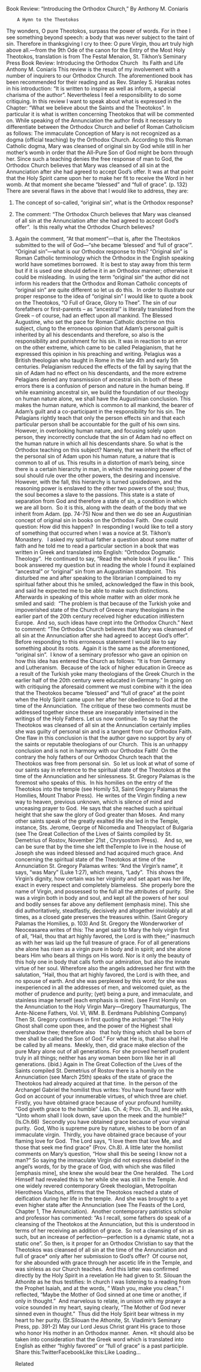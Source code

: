 Book Review: “Introducing the Orthodox Church,” By Anthony M. Coniaris

		A Hymn to the Theotokos
 Thy wonders, O pure Theotokos, surpass the power of words. For in thee I see something beyond speech: a body that was never subject to the taint of sin. Therefore in thanksgiving I cry to thee: O pure Virgin, thou art truly high above all.—from the 9th Ode of the canon for the Entry of the Most Holy Theotokos, translation is from The Festal Menaion, St. Tikhon’s Seminary Press
Book Review:
Introducing the Orthodox Church   
Its Faith and Life
Anthony M. Coniaris
This review is the result of my involvement with a number of inquirers to our Orthodox Church. The aforementioned book has been recommended for their reading and as Rev. Stanley S. Harakas notes in his introduction: “It is written to inspire as well as inform, a special charisma of the author”. Nevertheless I feel a responsibility to do some critiquing. In this review I want to speak about what is expressed in the Chapter: “What we believe about the Saints and the Theotokos”. In particular it is what is written concerning Theotokos that will be commented on.
While speaking of the Annunciation the author finds it necessary to differentiate between the Orthodox Church and belief of Roman Catholicism as follows:
The immaculate Conception of Mary is not recognized as a dogma (official teaching) by the Orthodox Church. According to this Roman Catholic dogma, Mary was cleansed of original sin by God while still in her mother’s womb in order that the All-Pure Son of God might be born through her. Since such a teaching denies the free response of man to God, the Orthodox Church believes that Mary was cleansed of all sin at the Annunciation after she had agreed to accept God’s offer. It was at that point that the Holy Spirit came upon her to make her fit to receive the Word in her womb. At that moment she became “blessed” and “full of grace”. (p. 132)
There are several flaws in the above that I would like to address, they are:
1. The concept of so-called, “original sin”, what is the Orthodox response?
2. The comment: “The Orthodox Church believes that Mary was cleansed of all sin at the Annunciation after she had agreed to accept God’s offer”.  Is this really what the Orthodox Church believes?
3. Again the comment, “At that moment”—that is, after the Theotokos submitted to the will of God—“she became ‘blessed’ and ‘full of grace’”.
“Original sin”—what is our Orthodox response to this?
“Original sin” is Roman Catholic terminology which the Orthodox in the English speaking world have sometimes borrowed.  It is best to stay away from this term but if it is used one should define it in an Orthodox manner; otherwise it could be misleading.  In using the term “original sin” the author did not inform his readers that the Orthodox and Roman Catholic concepts of “original sin” are quite different so let us do this.  In order to illustrate our proper response to the idea of “original sin” I would like to quote a book on the Theotokos, “O Full of Grace, Glory to Thee”.
The sin of our forefathers or first-parents – as “ancestral” is literally translated from the Greek – of course, had an effect upon all mankind. The Blessed Augustine, who set the pace for Roman Catholic doctrine on this subject, clung to the erroneous opinion that Adam’s personal guilt is inherited by all his descendants and therefore, so also is the responsibility and punishment for his sin. It was in reaction to an error on the other extreme, which came to be called Pelagianism, that he expressed this opinion in his preaching and writing. Pelagius was a British theologian who taught in Rome in the late 4th and early 5th centuries. Pelagianism reduced the effects of the fall by saying that the sin of Adam had no effect on his descendants, and the more extreme Pelagians denied any transmission of ancestral sin.
In both of these errors there is a confusion of person and nature in the human being. If while examining ancestral sin, we build the foundation of our theology on human nature alone, we shall have the Augustinian conclusion. This makes the human nature, which is common to all mankind, the bearer of Adam’s guilt and a co-participant in the responsibility for his sin. The Pelagians rightly teach that only the person effects sin and that each particular person shall be accountable for the guilt of his own sins. However, in overlooking human nature, and focusing solely upon person, they incorrectly conclude that the sin of Adam had no effect on the human nature in which all his descendants share.
So what is the Orthodox teaching on this subject? Namely, that we inherit the effect of the personal sin of Adam upon his human nature, a nature that is common to all of us. This results in a distortion of man’s being, since there is a certain hierarchy in man, in which the reasoning power of the soul should rule over the other powers, the desiring and incensive. However, with the fall, this hierarchy is turned upsidedown, and the reasoning power is enslaved to the other two powers of the soul; thus, the soul becomes a slave to the passions. This state is a state of separation from God and therefore a state of sin, a condition in which we are all born.  So it is this, along with the death of the body that we inherit from Adam. (pp. 74-75)
Now and then we do see an Augustinian concept of original sin in books on the Orthodox Faith.  One could question: How did this happen?  In responding I would like to tell a story of something that occurred when I was a novice at St. Tikhon’s Monastery.   I asked my spiritual father a question about some matter of faith and he told me to read a particular section in a book that was written in Greek and translated into English: “Orthodox Dogmatic Theology”.  He continued to say, “Read the whole book if you like.”  This book answered my question but in reading the whole I found it explained “ancestral” or “original” sin from an Augustinian standpoint.  This disturbed me and after speaking to the librarian I complained to my spiritual father about this he smiled, acknowledged the flaw in this book, and said he expected me to be able to make such distinctions.  Afterwards in speaking of this whole matter with an older monk he smiled and said:  “The problem is that because of the Turkish yoke and impoverished state of the Church of Greece many theologians in the earlier part of the 20th century received higher education inWestern Europe.  And so, such ideas have crept into the Orthodox Church.”
Next to comment: “The Orthodox Church believes that Mary was cleansed of all sin at the Annunciation after she had agreed to accept God’s offer”.
Before responding to this erroneous statement I would like to say something about its roots.  Again it is the same as the aforementioned, “original sin”.  I know of a seminary professor who gave an opinion on how this idea has entered the Church as follows: “It is from Germany and Lutheranism.  Because of the lack of higher education in Greece as a result of the Turkish yoke many theologians of the Greek Church in the earlier half of the 20th century were educated in Germany.”
In going on with critiquing the aforesaid comment we must combine with it the idea that the Theotokos became “blessed” and “full of grace” at the point when the Holy Spirit came upon her after her obedience to God at the time of the Annunciation.  The critique of these two comments must be addressed together since these are inseparably intertwined in the writings of the Holy Fathers.
Let us now continue.  To say that the Theotokos was cleansed of all sin at the Annunciation certainly implies she was guilty of personal sin and is a tangent from our Orthodox Faith. One flaw in this conclusion is that the author gave no support by any of the saints or reputable theologians of our Church.  This is an unhappy conclusion and is not in harmony with our Orthodox Faith!  On the contrary the holy fathers of our Orthodox Church teach that the Theotokos was free from personal sin.  So let us look at what of some of our saints say in reference to the spiritual state of the Theotokos at the time of the Annunciation and her sinlessness.
St. Gregory Palamas is the foremost who speaks of this.  In his homilies on the entry of the Theotokos into the temple (see Homily 53, Saint Gregory Palamas the Homilies, Mount Thabor Press).  He writes of the Virgin finding a new way to heaven, previous unknown, which is silence of mind and unceasing prayer to God.  He says that she reached such a spiritual height that she saw the glory of God greater than Moses.  And many other saints speak of the greatly exalted life she led in the Temple, instance, Sts. Jerome, George of Nicomedia and Theopylact of Bulgaria (see The Great Collection of the Lives of Saints compiled by St. Demetrius of Rostov, November 21st , Chrysostom Press).    And so, we can be sure that by the time she left theTemple to live in the house of Joseph she was indeed blessed and had acquired much grace.
And concerning the spiritual state of the Theotokos at time of the Annunciation St. Gregory Palamas writes:
“And the Virgin’s name”, it says, “was Mary” (Luke 1:27), which means, “Lady”.  This shows the Virgin’s dignity, how certain was her virginity and set apart was her life, exact in every respect and completely blameless.  She properly bore the name of Virgin, and possessed to the full all the attributes of purity.  She was a virgin both in body and soul, and kept all the powers of her soul and bodily senses far above any defilement (emphasis mine). This she did authoritatively, steadfastly, decisively and altogether inviolably at all times, as a closed gate preserves the treasures within. (Saint Gregory Palamas the Homilies, p. 103)
And St. Gregory the Wonderworker of Neoceasarea writes of this:
The angel said to Mary the holy virgin first of all, “Hail, thou that art highly favored, the Lord is with thee;” inasmuch as with her was laid up the full treasure of grace. For of all generations she alone has risen as a virgin pure in body and in spirit; and she alone bears Him who bears all things on His word. Nor is it only the beauty of this holy one in body that calls forth our admiration, but also the innate virtue of her soul. Wherefore also the angels addressed her first with the salutation, “Hail, thou that art highly favored, the Lord is with thee, and no spouse of earth.
And she was perplexed by this word; for she was inexperienced in all the addresses of men, and welcomed quiet, as the mother of prudence and purity; (yet) being a pure, and immaculate, and stainless image herself (each emphasis is mine). (see First Homily on the Annunciation to the Holy Virgin Mary—Gregory Thaumaturgus, The Ante-Nicene Fathers, Vol. VI, WM. B. Eerdmans Publishing Company)
Then St. Gregory continues in first quoting the archangel:
“The Holy Ghost shall come upon thee, and the power of the Highest shall overshadow thee; therefore also   that holy thing which shall be born of thee shall be called the Son of God.” For what He is, that also shall He be called by all means.  Meekly, then, did grace make election of the pure Mary alone out of all generations. For she proved herself prudent truly in all things; neither has any woman been born like her in all generations. (ibid.)
Again in The Great Collection of the Lives of the Saints compiled St. Demetrius of Rostov there is a homily on the Annunciation (see March 25th) speaks of the state of grace the Theotokos had already acquired at that time.  In the person of the Archangel Gabriel the homilist thus writes:
You have found favor with God on account of your innumerable virtues, of which three are chief.  Firstly, you have obtained grace because of your profound humility.  “God giveth grace to the humble” (Jas. Ch. 4; Prov. Ch. 3), and He asks, “Unto whom shall I look down, save upon the meek and the humble?” (Is.Ch.66)  Secondly you have obtained grace because of your virginal purity.  God, Who is supreme pure by nature, wishes to be born of an immaculate virgin.  Thirdly, you have obtained grace because of your flaming love for God.  The Lord says, “I love them that love Me, and those that seek me find grace” (Prov. Ch.8).
A little later the homilist comments on Mary’s question, “How shall this be seeing I know not a man?”
So saying the immaculate Virgin did not express disbelief in the angel’s words, for by the grace of God, with which she was filled [emphasis mine], she knew she would bear the One heralded.  The Lord Himself had revealed this to her while she was still in the Temple.
And one widely revered contemporary Greek theologian, Metropolitan Hierotheos Vlachos, affirms that the Theotokos reached a state of deification during her life in the temple.  And she was brought to a yet even higher state after the Annunciation (see The Feasts of the Lord, Chapter 1, The Annunciation).  Another contemporary patristics scholar and professor has commented: “As I recall, some fathers do speak of a cleansing of the Theotokos at the Annunciation, but this is understood in terms of her receiving an addition of grace.  So not a cleansing of sin as such, but an increase of perfection—perfection is a dynamic state, not a static one”.
So then, is it proper for an Orthodox Christian to say that the Theotokos was cleansed of all sin at the time of the Annunciation and full of grace* only after her submission to God’s offer?  Of course not, for she abounded with grace through her ascetic life in the Temple, and was sinless as our Church teaches.  And this latter was confirmed directly by the Holy Spirit in a revelation He had given to St. Silouan the Athonite as he thus testifies:
In church I was listening to a reading from the Prophet Isaiah, and at the words, “ Wash you, make you clean,” I reflected, “Maybe the Mother of God sinned at one time or another, if only in thought.”  And marvelous to relate, in unison with my prayer a voice sounded in my heart, saying clearly, “The Mother of God never sinned even in thought.”  Thus did the Holy Spirit bear witness in my heart to her purity. (St.Silouan the Athonite, St. Vladimir’s Seminary Press, pp. 391-2)
May our Lord Jesus Christ grant His grace to those who honor His mother in an Orthodox manner.  Amen.
*It should also be taken into consideration that the Greek word which is translated into English as either “highly favored” or “full of grace” is a past participle.
Share this:TwitterFacebookLike this:Like Loading...

	Related
			